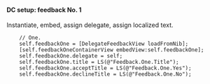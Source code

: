 #### DC setup: feedback No. 1

Instantiate, embed, assign delegate, assign localized text.

```objc
    // One.
    self.feedbackOne = [DelegateFeedbackView loadFromNib];
    [self.feedbackOneContainerView embedView:self.feedbackOne];
    self.feedbackOne.delegate = self;
    self.feedbackOne.title = LS(@"Feedback.One.Title");
    self.feedbackOne.acceptTitle = LS(@"Feedback.One.Yes");
    self.feedbackOne.declineTitle = LS(@"Feedback.One.No");
```

